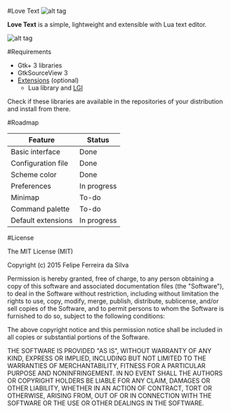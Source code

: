 #Love Text ![alt tag](https://github.com/FelipeFS/lovetext/blob/master/icons/hicolor/48x48/apps/lovetext.png) 

__Love Text__ is a simple, lightweight and extensible with Lua text editor.

![alt tag](https://github.com/FelipeFS/lovetext/blob/master/screenshots/screenshot_01_lovetext.png) 

#Requirements

* Gtk+ 3 libraries
* GtkSourceView 3
* [Extensions](https://github.com/FelipeFS/lovetextextensions) (optional)
  * Lua library and [LGI](https://github.com/pavouk/lgi)

Check if these libraries are available in the repositories of your distribution and install from there.

#Roadmap

Feature            | Status
------------------ | -----------
Basic interface    | Done
Configuration file | Done
Scheme color       | Done
Preferences        | In progress
Minimap            | To-do
Command palette    | To-do
Default extensions | In progress

#License

The MIT License (MIT)

Copyright (c) 2015 Felipe Ferreira da Silva

Permission is hereby granted, free of charge, to any person obtaining a copy of this software and associated documentation files (the "Software"), to deal in the Software without restriction, including without limitation the rights to use, copy, modify, merge, publish, distribute, sublicense, and/or sell copies of the Software, and to permit persons to whom the Software is furnished to do so, subject to the following conditions:

The above copyright notice and this permission notice shall be included in all copies or substantial portions of the Software.

THE SOFTWARE IS PROVIDED "AS IS", WITHOUT WARRANTY OF ANY KIND, EXPRESS OR IMPLIED, INCLUDING BUT NOT LIMITED TO THE WARRANTIES OF MERCHANTABILITY, FITNESS FOR A PARTICULAR PURPOSE AND NONINFRINGEMENT. IN NO EVENT SHALL THE AUTHORS OR COPYRIGHT HOLDERS BE LIABLE FOR ANY CLAIM, DAMAGES OR OTHER LIABILITY, WHETHER IN AN ACTION OF CONTRACT, TORT OR OTHERWISE, ARISING FROM, OUT OF OR IN CONNECTION WITH THE SOFTWARE OR THE USE OR OTHER DEALINGS IN THE SOFTWARE.
